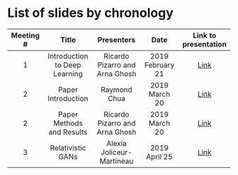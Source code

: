 # List of slides by chronology

| Meeting # | Title | Presenters | Date | Link to presentation |
|:---------:|:-----:|:----------:|:----:|:----:|
| 1 | Introduction to Deep Learning | Ricardo Pizarro and Arna Ghosh | 2019 February 21 | [Link](../Slides/Meeting1%20-%20Introduction.pdf) |
| 2 | Paper Introduction | Raymond Chua | 2019 March 20 | [Link](../Slides/Meeting2%20-%20Paper%20Introduction.pdf) |
| 2 | Paper Methods and Results | Ricardo Pizarro and Arna Ghosh | 2019 March 20 | [Link](../Slides/Meeting2%20-%20Paper%20Methods%20Results.pdf) |
| 3 | Relativistic GANs | Alexia Joliceur-Martineau | 2019 April 25 | [Link](https://github.com/AlexiaJM/Presentations/blob/master/simple_poster_latest_bio.pdf) |
